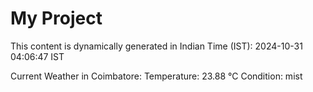 # My Project

This content is dynamically generated in Indian Time (IST): 2024-10-31 04:06:47 IST


Current Weather in Coimbatore:
Temperature: 23.88 °C
Condition: mist
